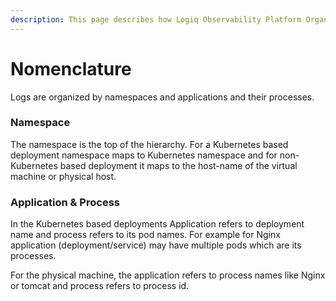 ```yaml
---
description: This page describes how Logiq Observability Platform Organizes the logs.
---
```


# Nomenclature

Logs are organized by namespaces and applications and their processes.

### Namespace

The namespace is the top of the hierarchy. For a Kubernetes based deployment namespace maps to Kubernetes namespace and for non-Kubernetes based deployment it maps to the host-name of the virtual machine or physical host.

### Application & Process

In the Kubernetes based deployments Application refers to deployment name and process refers to its pod names. For example for Nginx application \(deployment/service\) may have multiple pods which are its processes. 

For the physical machine, the application refers to process names like Nginx or tomcat and process refers to process id.

